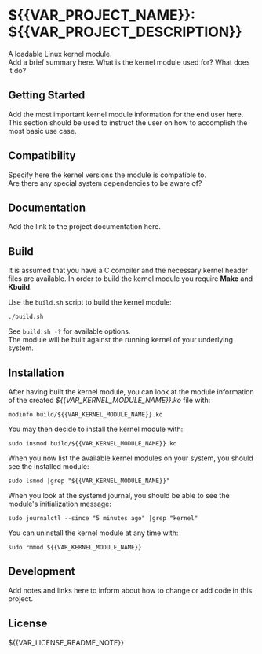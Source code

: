 # ${{VAR_PROJECT_NAME}}: ${{VAR_PROJECT_DESCRIPTION}}

A loadable Linux kernel module.  
Add a brief summary here. What is the kernel module used for? What does it do?

## Getting Started

Add the most important kernel module information for the end user here.  
This section should be used to instruct the user on how to accomplish the most basic use case.


## Compatibility

Specify here the kernel versions the module is compatible to.  
Are there any special system dependencies to be aware of?

## Documentation

Add the link to the project documentation here.


## Build

It is assumed that you have a C compiler and the necessary kernel header files are available.
In order to build the kernel module you require **Make** and **Kbuild**.

Use the ```build.sh``` script to build the kernel module:
```
./build.sh
```
See ```build.sh -?``` for available options.  
The module will be built against the running kernel of your underlying system.


## Installation

After having built the kernel module, you can look at the module information of the created *${{VAR_KERNEL_MODULE_NAME}}.ko* file with:
```
modinfo build/${{VAR_KERNEL_MODULE_NAME}}.ko
```

You may then decide to install the kernel module with:
```
sudo insmod build/${{VAR_KERNEL_MODULE_NAME}}.ko
```

When you now list the available kernel modules on your system, you should see the installed module:
```
sudo lsmod |grep "${{VAR_KERNEL_MODULE_NAME}}"
```

When you look at the systemd journal, you should be able to see the module's initialization message:
```
sudo journalctl --since "5 minutes ago" |grep "kernel"
```

You can uninstall the kernel module at any time with:
```
sudo rmmod ${{VAR_KERNEL_MODULE_NAME}}
```


## Development

Add notes and links here to inform about how to change or add code in this project.


## License

${{VAR_LICENSE_README_NOTE}}

